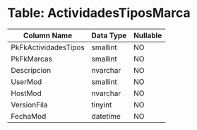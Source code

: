 # Table: ActividadesTiposMarca

| Column Name | Data Type | Nullable |
|-------------|-----------|----------|
| PkFkActividadesTipos | smallint | NO |
| PkFkMarcas | smallint | NO |
| Descripcion | nvarchar | NO |
| UserMod | smallint | NO |
| HostMod | nvarchar | NO |
| VersionFila | tinyint | NO |
| FechaMod | datetime | NO |

